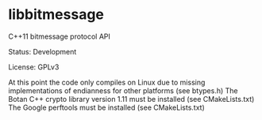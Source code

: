 libbitmessage
=============

C++11 bitmessage protocol API



Status: Development



License: GPLv3



At this point the code only compiles on Linux due to missing implementations of endianness for other platforms (see btypes.h)
The Botan C++ crypto library version 1.11 must be installed (see CMakeLists.txt)
The Google perftools must be installed (see CMakeLists.txt)
